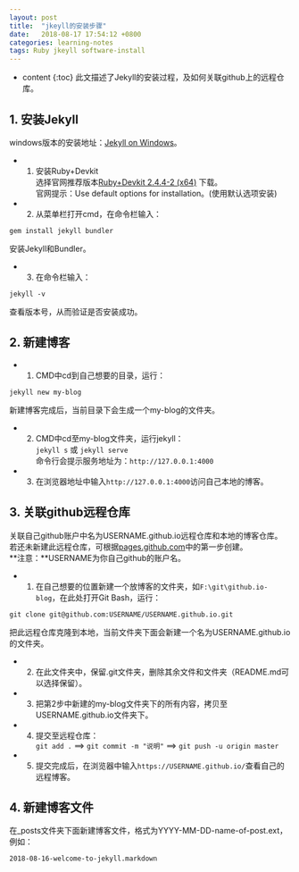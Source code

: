 ```yaml
---
layout: post
title:  "jkeyll的安装步骤"
date:   2018-08-17 17:54:12 +0800
categories: learning-notes
tags: Ruby jkeyll software-install
---
```

* content
{:toc}
此文描述了Jekyll的安装过程，及如何关联github上的远程仓库。

## 1. 安装Jekyll

windows版本的安装地址：[Jekyll on Windows](https://jekyllrb.com/docs/windows/)。
+ 1) 安装Ruby+Devkit<br>
选择官网推荐版本[Ruby+Devkit 2.4.4-2 (x64)](https://www.ruby-lang.org/en/downloads/) 下载。<br>
官网提示：Use default options for installation。(使用默认选项安装)
+ 2) 从菜单栏打开cmd，在命令栏输入：
```
gem install jekyll bundler
```
安装Jekyll和Bundler。
+ 3) 在命令栏输入：
```
jekyll -v
```
查看版本号，从而验证是否安装成功。

## 2. 新建博客

+ 1) CMD中cd到自己想要的目录，运行：
```
jekyll new my-blog
```
新建博客完成后，当前目录下会生成一个my-blog的文件夹。
+ 2) CMD中cd至my-blog文件夹，运行jekyll：<br>
`jekyll s`  或  `jekyll serve`<br>
命令行会提示服务地址为：`http://127.0.0.1:4000`
+ 3) 在浏览器地址中输入`http://127.0.0.1:4000`访问自己本地的博客。




## 3. 关联github远程仓库

关联自己github账户中名为USERNAME.github.io远程仓库和本地的博客仓库。<br>
若还未新建此远程仓库，可根据[pages.github.com](https://pages.github.com/)中的第一步创建。<br>
**注意：**USERNAME为你自己github的账户名。
+ 1) 在自己想要的位置新建一个放博客的文件夹，如`F:\git\github.io-blog`，在此处打开Git Bash，运行：
```
git clone git@github.com:USERNAME/USERNAME.github.io.git
```
把此远程仓库克隆到本地，当前文件夹下面会新建一个名为USERNAME.github.io的文件夹。
+ 2) 在此文件夹中，保留.git文件夹，删除其余文件和文件夹（README.md可以选择保留）。
+ 3) 把第2步中新建的my-blog文件夹下的所有内容，拷贝至USERNAME.github.io文件夹下。
+ 4) 提交至远程仓库：<br>
`git add .` ==> `git commit -m "说明"` ==> `git push -u origin master`
+ 5) 提交完成后，在浏览器中输入`https://USERNAME.github.io/`查看自己的远程博客。

## 4. 新建博客文件

在_posts文件夹下面新建博客文件，格式为YYYY-MM-DD-name-of-post.ext，例如：
```
2018-08-16-welcome-to-jekyll.markdown
```